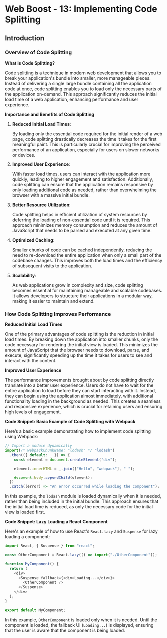 # Web Boost - 13: Implementing Code Splitting

## Introduction

### Overview of Code Splitting

**What is Code Splitting?**

Code splitting is a technique in modern web development that allows you to break your application's bundle into smaller, more manageable pieces. Instead of delivering a single large bundle containing all the application code at once, code splitting enables you to load only the necessary parts of the application on-demand. This approach significantly reduces the initial load time of a web application, enhancing performance and user experience.

**Importance and Benefits of Code Splitting**

1. **Reduced Initial Load Times**:

   By loading only the essential code required for the initial render of a web page, code splitting drastically decreases the time it takes for the first meaningful paint. This is particularly crucial for improving the perceived performance of an application, especially for users on slower networks or devices.

2. **Improved User Experience**:

   With faster load times, users can interact with the application more quickly, leading to higher engagement and satisfaction. Additionally, code splitting can ensure that the application remains responsive by only loading additional code as needed, rather than overwhelming the browser with a massive initial bundle.

3. **Better Resource Utilization**:

   Code splitting helps in efficient utilization of system resources by deferring the loading of non-essential code until it is required. This approach minimizes memory consumption and reduces the amount of JavaScript that needs to be parsed and executed at any given time.

4. **Optimized Caching**:

   Smaller chunks of code can be cached independently, reducing the need to re-download the entire application when only a small part of the codebase changes. This improves both the load times and the efficiency of subsequent visits to the application.

5. **Scalability**:

   As web applications grow in complexity and size, code splitting becomes essential for maintaining manageable and scalable codebases. It allows developers to structure their applications in a modular way, making it easier to maintain and extend.

### How Code Splitting Improves Performance

**Reduced Initial Load Times**

One of the primary advantages of code splitting is the reduction in initial load times. By breaking down the application into smaller chunks, only the code necessary for rendering the initial view is loaded. This minimizes the amount of JavaScript that the browser needs to download, parse, and execute, significantly speeding up the time it takes for users to see and interact with the content.

**Improved User Experience**

The performance improvements brought about by code splitting directly translate into a better user experience. Users do not have to wait for the entire application to load before they can start interacting with it. Instead, they can begin using the application almost immediately, with additional functionality loading in the background as needed. This creates a seamless and responsive experience, which is crucial for retaining users and ensuring high levels of engagement.

**Code Snippet: Basic Example of Code Splitting with Webpack**

Here’s a basic example demonstrating how to implement code splitting using Webpack:

```javascript
// Import a module dynamically
import(/* webpackChunkName: "lodash" */ "lodash")
  .then(({ default: _ }) => {
    const element = document.createElement("div");

    element.innerHTML = _.join(["Hello", "webpack"], " ");

    document.body.appendChild(element);
  })
  .catch((error) => "An error occurred while loading the component");
```

In this example, the `lodash` module is loaded dynamically when it is needed, rather than being included in the initial bundle. This approach ensures that the initial load time is reduced, as only the necessary code for the initial view is loaded first.

**Code Snippet: Lazy Loading a React Component**

Here's an example of how to use React's `React.lazy` and `Suspense` for lazy loading a component:

```javascript
import React, { Suspense } from "react";

const OtherComponent = React.lazy(() => import("./OtherComponent"));

function MyComponent() {
  return (
    <div>
      <Suspense fallback={<div>Loading...</div>}>
        <OtherComponent />
      </Suspense>
    </div>
  );
}

export default MyComponent;
```

In this example, `OtherComponent` is loaded only when it is needed. Until the component is loaded, the fallback UI (`Loading...`) is displayed, ensuring that the user is aware that the component is being loaded.
